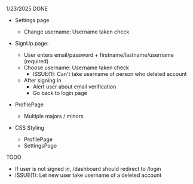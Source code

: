 1/23/2025
DONE
- Settings page
  - Change username: Username taken check

- SignUp page:
  - User enters email/password + firstname/lastname/username (required)
  - Choose username: Username taken check
    - ISSUE(1): Can't take username of person who deleted account
  - After signing in 
    - Alert user about email verification
    - Go back to login page
  
- ProfilePage
  - Multiple majors / minors

- CSS Styling
  - ProfilePage
  - SettingsPage

TODO
  - If user is not signed in, /dashboard should redirect to /login
  - ISSUE(1): Let new user take username of a deleted account  
